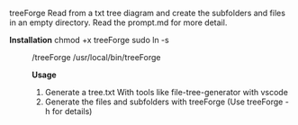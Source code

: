 treeForge
Read from a txt tree diagram and create the subfolders and files in an empty directory.
Read the prompt.md for more detail.

**Installation**
chmod +x treeForge
sudo ln -s <dir>/treeForge /usr/local/bin/treeForge

**Usage**
1. Generate a tree.txt 
With tools like file-tree-generator with vscode
2. Generate the files and subfolders with treeForge
(Use treeForge -h for details)
